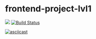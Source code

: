 # frontend-project-lvl1

<a href="https://codeclimate.com/github/easymikey/frontend-project-lvl1/maintainability"><img src="https://api.codeclimate.com/v1/badges/bbacee2ad63205461ccb/maintainability" /></a>
[![Build Status](https://travis-ci.org/easymikey/frontend-project-lvl1.svg?branch=master)](https://travis-ci.org/easymikey/frontend-project-lvl1)

[![asciicast](https://asciinema.org/a/260631.svg)](https://asciinema.org/a/260631)
